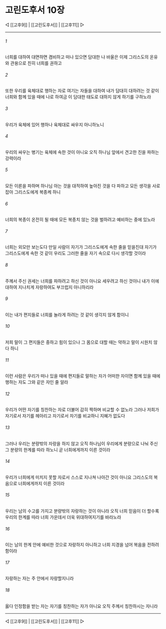 # 고린도후서 10장

◁ [[고후9]] | [[고린도후서]] | [[고후11]] ▷
***

###### 1
너희를 대하여 대면하면 겸비하고 떠나 있으면 담대한 나 바울은 이제 그리스도의 온유와 관용으로 친히 너희를 권하고

###### 2
또한 우리를 육체대로 행하는 자로 여기는 자들을 대하여 내가 담대히 대하려는 것 같이 너희와 함께 있을 때에 나로 하여금 이 담대한 태도로 대하지 않게 하기를 구하노라

###### 3
우리가 육체에 있어 행하나 육체대로 싸우지 아니하노니

###### 4
우리의 싸우는 병기는 육체에 속한 것이 아니요 오직 하나님 앞에서 견고한 진을 파하는 강력이라

###### 5
모든 이론을 파하며 하나님 아는 것을 대적하여 높아진 것을 다 파하고 모든 생각을 사로잡아 그리스도에게 복종케 하니

###### 6
너희의 복종이 온전히 될 때에 모든 복종치 않는 것을 벌하려고 예비하는 중에 있노라

###### 7
너희는 외모만 보는도다 만일 사람이 자기가 그리스도에게 속한 줄을 믿을진대 자기가 그리스도에게 속한 것 같이 우리도 그러한 줄을 자기 속으로 다시 생각할 것이라

###### 8
주께서 주신 권세는 너희를 파하려고 하신 것이 아니요 세우려고 하신 것이니 내가 이에 대하여 지나치게 자랑하여도 부끄럽지 아니하리라

###### 9
이는 내가 편지들로 너희를 놀라게 하려는 것 같이 생각지 않게 함이니

###### 10
저희 말이 그 편지들은 중하고 힘이 있으나 그 몸으로 대할 때는 약하고 말이 시원치 않다 하니

###### 11
이런 사람은 우리가 떠나 있을 때에 편지들로 말하는 자가 어떠한 자이면 함께 있을 때에 행하는 자도 그와 같은 자인 줄 알라

###### 12
우리가 어떤 자기를 칭찬하는 자로 더불어 감히 짝하며 비교할 수 없노라 그러나 저희가 자기로서 자기를 헤아리고 자기로서 자기를 비교하니 지혜가 없도다

###### 13
그러나 우리는 분량밖의 자랑을 하지 않고 오직 하나님이 우리에게 분량으로 나눠 주신 그 분량의 한계를 따라 하노니 곧 너희에게까지 이른 것이라

###### 14
우리가 너희에게 미치지 못할 자로서 스스로 지나쳐 나아간 것이 아니요 그리스도의 복음으로 너희에게까지 이른 것이라

###### 15
우리는 남의 수고를 가지고 분량밖의 자랑하는 것이 아니라 오직 너희 믿음이 더 할수록 우리의 한계를 따라 너희 가운데서 더욱 위대하여지기를 바라노라

###### 16
이는 남의 한계 안에 예비한 것으로 자랑하지 아니하고 너희 지경을 넘어 복음을 전하려 함이라

###### 17
자랑하는 자는 주 안에서 자랑할지니라

###### 18
옳다 인정함을 받는 자는 자기를 칭찬하는 자가 아니요 오직 주께서 칭찬하시는 자니라

***
◁ [[고후9]] | [[고린도후서]] | [[고후11]] ▷